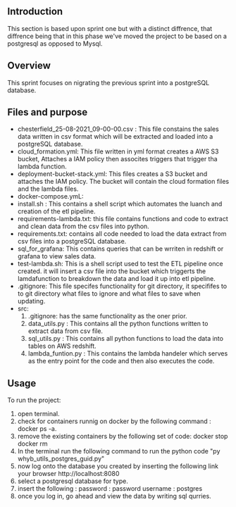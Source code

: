 
## Introduction

This section is based upon sprint one but with a distinct diffrence, that diffrence being that in this phase we've moved the project to be based on a postgresql as opposed to Mysql.

## Overview
This sprint focuses on nigrating the previous sprint into a postgreSQL database.

## Files and purpose
- chesterfield_25-08-2021_09-00-00.csv : This file constains the sales data written in csv format which will be extracted and loaded into a postgreSQL database.
- cloud_formation.yml: This file written in yml format creates a AWS S3 bucket, Attaches a IAM policy then assocites triggers that trigger tha lambda function.
- deployment-bucket-stack.yml: This files creates a S3 bucket and attaches the IAM policy. The bucket will contain the cloud formation files and the lambda files.
- docker-compose.ymL: 
- install.sh : This contains a shell script which automates the luanch and creation of the etl pipeline.
- requirements-lambda.txt: this file contains  functions and code to extract and clean data from the csv files into python.
- requirements.txt: contains all code needed to load the data extract from csv files into a postgreSQL database.
- sql_for_grafana: This contains queries that can be wrriten in redshift or grafana to view sales data.
- test-lambda.sh: This is a shell script used to test the ETL pipeline once created. it will insert a csv file into the bucket which triggerts the lamdafunction to breakdown the data and load it up into etl pipeline.
- .gitignore: This file specifes functionality for git directory, it specififes to to git directory what files to ignore and what files to save when updating.
- src: 
    1. .gitignore: has the same functionality as the oner prior.
    2. data_utils.py : This contains all the python functions written to extract data from csv file.
    3. sql_utils.py : This contains all python functions to load the data into tables on AWS redshift.
    4. lambda_funtion.py : This contains the lambda handeler which serves as the entry point for the code and then also executes the code.

## Usage
To run the project:
1. open terminal.
2. check for containers runnig on docker by the following command : docker ps -a.
3. remove the existing containers by the following set of code: 
    docker stop <container> <container>
    docker rm <container> <container>
4. In the terminal run the following command to run the python code "py whyb_utils_postgres_guid.py"
5. now log onto the database you created by inserting the following link your browser http://localhost:8080
6. select a postgresql database for type.
7. insert the following : 
    password : password
    username : postgres
8. once you log in, go ahead and view the data by writing sql qurries.

